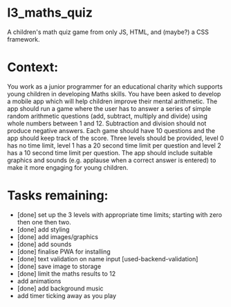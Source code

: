 # l3_maths_quiz

A children's math quiz game from only JS, HTML, and (maybe?) a CSS framework.

# Context:

You work as a junior programmer for an educational charity which supports young children in developing Maths skills. You have been asked to develop a mobile app which will help children improve their mental arithmetic.
The app should run a game where the user has to answer a series of simple random arithmetic questions (add, subtract, multiply and divide) using whole numbers between 1 and 12. Subtraction and division should not produce negative answers. Each game should have 10 questions and the app should keep track of the score. Three levels should be provided, level 0 has no time limit, level 1 has a 20 second time limit per question and level 2 has a 10 second time limit per question. The app should include suitable graphics and sounds (e.g. applause when a correct answer is entered) to make it more engaging for young children.

# Tasks remaining:

- [done] set up the 3 levels with appropriate time limits; starting with zero then one then two.
- [done] add styling
- [done] add images/graphics
- [done] add sounds
- [done] finalise PWA for installing
- [done] text validation on name input [used-backend-validation]
- [done] save image to storage
- [done] limit the maths results to 12
- add animations
- [done] add background music
- add timer ticking away as you play
